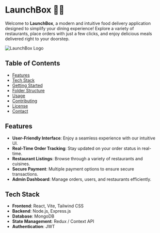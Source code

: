 # LaunchBox 🍕🚀

Welcome to **LaunchBox**, a modern and intuitive food delivery application designed to simplify your dining experience! Explore a variety of restaurants, place orders with just a few clicks, and enjoy delicious meals delivered right to your doorstep.

![LaunchBox Logo](./public/assets/logo.png)

## Table of Contents
- [Features](#features)
- [Tech Stack](#tech-stack)
- [Getting Started](#getting-started)
- [Folder Structure](#folder-structure)
- [Usage](#usage)
- [Contributing](#contributing)
- [License](#license)
- [Contact](#contact)

## Features
- **User-Friendly Interface**: Enjoy a seamless experience with our intuitive UI.
- **Real-Time Order Tracking**: Stay updated on your order status in real-time.
- **Restaurant Listings**: Browse through a variety of restaurants and cuisines.
- **Secure Payment**: Multiple payment options to ensure secure transactions.
- **Admin Dashboard**: Manage orders, users, and restaurants efficiently.

## Tech Stack
- **Frontend**: React, Vite, Tailwind CSS
- **Backend**: Node.js, Express.js
- **Database**: MongoDB
- **State Management**: Redux / Context API
- **Authentication**: JWT
